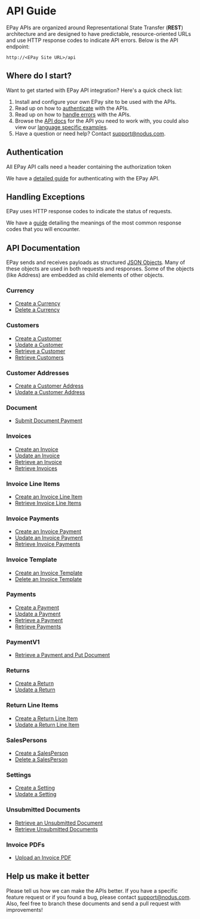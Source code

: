 API Guide
==============
EPay APIs are organized around Representational State Transfer (**REST**) architecture and are designed to have predictable, resource-oriented URLs and use HTTP response codes to indicate API errors. Below is the API endpoint:

``http://<EPay Site URL>/api``

Where do I start?
-----------------

Want to get started with EPay API integration? Here's a quick check list:

1. Install and configure your own EPay site to be used with the APIs.
2. Read up on how to [authenticate](#authentication) with the APIs. 
3. Read up on how to [handle errors](#handling-exceptions) with the APIs.
4. Browse the [API docs](#api-documentation) for the API you need to work with, you could also view our [language specific examples](Samples).
5. Have a question or need help? Contact <support@nodus.com>.


Authentication
--------------
All EPay API calls need a header containing the authorization token

We have a [detailed guide](Sections/Authentication.md) for authenticating with the EPay API.


Handling Exceptions
-------------------
EPay uses HTTP response codes to indicate the status of requests. 

We have a [guide](Sections/Errors.md) detailing the meanings of the most common response codes that you will encounter. 


API Documentation
-----------------
EPay sends and receives payloads as structured [JSON Objects](Sections/Objects.md). 
Many of these objects are used in both requests and responses. Some of the objects (like Address) are embedded
as child elements of other objects.

### Currency
* [Create a Currency](Sections/Currency.md#create-a-currency)
* [Delete a Currency](Sections/Currency.md#delete-a-currency)

### Customers
* [Create a Customer](Sections/Customers.md#create-a-customer)
* [Update a Customer](Sections/Customers.md#update-a-customer)
* [Retrieve a Customer](Sections/Customers.md#retrieve-a-customer)
* [Retrieve Customers](Sections/Customers.md#retrieve-customers)

### Customer Addresses
* [Create a Customer Address](Sections/CustomerAddresses.md#create-a-customer-address)
* [Update a Customer Address](Sections/CustomerAddresses.md#update-a-customer-address)

### Document
* [Submit Document Payment](Sections/Document.md#submit-document-payment)

### Invoices
* [Create an Invoice](Sections/Invoices.md#create-an-invoice)
* [Update an Invoice](Sections/Invoices.md#update-an-invoice)
* [Retrieve an Invoice](Sections/Invoices.md#retrieve-an-invoice)
* [Retrieve Invoices](Sections/Invoices.md#retrieve-invoices)

### Invoice Line Items
* [Create an Invoice Line Item](Sections/InvoiceLineItems.md#create-an-invoice-line-item)
* [Retrieve Invoice Line Items](Sections/InvoiceLineItems.md#retrieve-invoice-line-items)

### Invoice Payments
* [Create an Invoice Payment](Sections/InvoicePayments.md#create-an-invoice-payment)
* [Update an Invoice Payment](Sections/InvoicePayments.md#update-an-invoice-payment)
* [Retrieve Invoice Payments](Sections/InvoicePayments.md#retrieve-invoice-payments)

### Invoice Template
* [Create an Invoice Template](Sections/InvoiceTemplates.md#create-an-invoice-template)
* [Delete an Invoice Template](Sections/InvoiceTemplates.md#delete-an-invoice-template)

### Payments
* [Create a Payment](Sections/Payments.md#create-a-payment)
* [Update a Payment](Sections/Payments.md#update-a-payment)
* [Retrieve a Payment](Sections/Payments.md#retrieve-a-payment)
* [Retrieve Payments](Sections/Payments.md#retrieve-payments)

### PaymentV1
* [Retrieve a Payment and Put Document](Sections/PaymentV1.md#retrieve-a-payment-and-put-document)

### Returns
* [Create a Return](Sections/Returns.md#create-a-return)
* [Update a Return](Sections/Returns.md#update-a-return)

### Return Line Items
* [Create a Return Line Item](Sections/ReturnLineItems.md#create-a-return-line-item)
* [Update a Return Line Item](Sections/ReturnLineItems.md#update-a-return-line-item)

### SalesPersons
* [Create a SalesPerson](Sections/SalesPersons.md#create-a-salesperson)
* [Delete a SalesPerson](Sections/SalesPersons.md#delete-a-salesperson)

### Settings
* [Create a Setting](Sections/Settings.md#create-a-setting)
* [Update a Setting](Sections/Settings.md#update-a-setting)

### Unsubmitted Documents
* [Retrieve an Unsubmitted Document](Sections/UnsubmittedDocuments.md#retrieve-an-unsubmitted-document)
* [Retrieve Unsubmitted Documents](Sections/UnsubmittedDocuments.md#retrieve-unsubmitted-documents)

### Invoice PDFs
* [Upload an Invoice PDF](Sections/InvoicePDFs.md#upload-an-invoice-pdf)

Help us make it better
----------------------
Please tell us how we can make the APIs better. If you have a specific feature request or if you found a bug, please contact <support@nodus.com>. Also, feel free to branch these documents and send a pull request with improvements!
